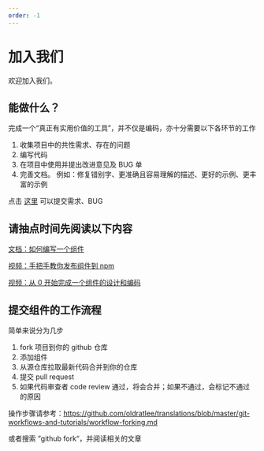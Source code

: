 ```yaml
---
order: -1
---
```


# 加入我们

欢迎加入我们。

## 能做什么？

完成一个“真正有实用价值的工具”，并不仅是编码，亦十分需要以下各环节的工作

1. 收集项目中的共性需求、存在的问题
2. 编写代码
3. 在项目中使用并提出改进意见及 BUG 单
4. 完善文档。 例如：修复错别字、更准确且容易理解的描述、更好的示例、更丰富的示例

点击 [这里](https://github.com/yinhunfeixue/projectComponent/issues) 可以提交需求、BUG

## 请抽点时间先阅读以下内容

[文档：如何编写一个组件](./HowToCreateComponent)

[视频：手把手教你发布组件到 npm](https://v.youku.com/v_show/id_XNDYwMTA3MjkyNA==.html)

[视频：从 0 开始完成一个组件的设计和编码](https://v.youku.com/v_show/id_XNDYyMTkzMTUzMg==.html)

## 提交组件的工作流程

简单来说分为几步

1. fork 项目到你的 github 仓库
1. 添加组件
1. 从源仓库拉取最新代码合并到你的仓库
1. 提交 pull request
1. 如果代码审查者 code review 通过，将会合并；如果不通过，会标记不通过的原因

操作步骤请参考：https://github.com/oldratlee/translations/blob/master/git-workflows-and-tutorials/workflow-forking.md

或者搜索 ”github fork“，并阅读相关的文章
